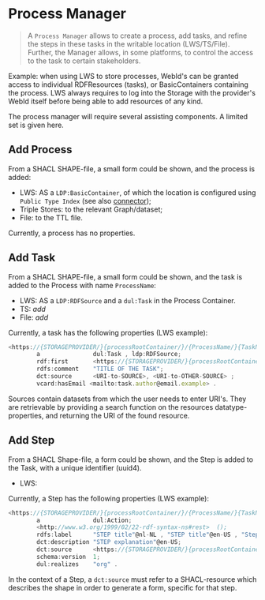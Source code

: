 # Process Manager

> A `Process Manager` allows to create a process, add tasks, and refine the steps in these tasks in the writable location (LWS/TS/File). Further, the Manager allows, in some platforms, to control the access to the task to certain stakeholders.

Example: when using LWS to store processes, WebId's can be granted access to individual RDFResources (tasks), or BasicContainers containing the process. LWS always requires to log into the Storage with the provider's WebId itself before being able to add resources of any kind.

The process manager will require several assisting components. A limited set is given here.

## Add Process

From a SHACL SHAPE-file, a small form could be shown, and the process is added:

- LWS: AS a `LDP:BasicContainer`, of which the location is configured using `Public Type Index` (see also [connector](./process-connector.md));
- Triple Stores: to the relevant Graph/dataset;
- File: to the TTL file.

Currently, a process has no properties.

## Add Task

From a SHACL SHAPE-file, a small form could be shown, and the task is added to the Process with name `ProcessName`:

- LWS: AS a `LDP:RDFSource` and a `dul:Task` in the Process Container.
- TS: *add*
- File: *add*

Currently, a task has the following properties (LWS example):

```js
<https://{STORAGEPROVIDER/}{processRootContainer/}/{ProcessName/}{TaskName}>
        a               dul:Task , ldp:RDFSource;
        rdf:first       <https://{STORAGEPROVIDER/}{processRootContainer/}/{ProcessName}/{TaskName}#1728977376498>;
        rdfs:comment    "TITLE OF THE TASK";
        dct:source      <URI-to-SOURCE>, <URI-to-OTHER-SOURCE> ;
        vcard:hasEmail <mailto:task.author@email.example> .
```

Sources contain datasets from which the user needs to enter URI's. They are retrievable by providing a search function on the resources datatype-properties, and returning the URI of the found resource.

## Add Step

From a SHACL Shape-file, a form could be shown, and the Step is added to the Task, with a unique identifier (uuid4).

- LWS:

Currently, a Step has the following properties (LWS example):

```js
<https://{STORAGEPROVIDER/}{processRootContainer/}/{ProcessName/}{TaskName}#1728997997702>
        a               dul:Action;
        <http://www.w3.org/1999/02/22-rdf-syntax-ns#rest>  ();
        rdfs:label      "STEP title"@nl-NL , "STEP title"@en-US , "Step title"@fr-FR;
        dct:description "STEP explanation"@en-US;
        dct:source      <https://{STORAGEPROVIDER/}{processRootContainer/}/{ProcessName/}{TaskName}/form_shape_file.ttl>;
        schema:version  1;
        dul:realizes    "org" .
```

In the context of a Step, a `dct:source` must refer to a SHACL-resource which describes the shape in order to generate a form, specific for that step.
